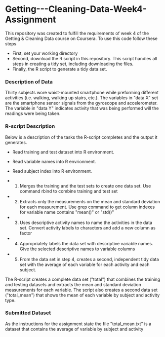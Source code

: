 # Getting---Cleaning-Data-Week4-Assignment

This repository was created to fulfill the requirements of week 4 of the Getting & Cleaning Data course on Coursera. To use this code follow these steps
* First, set your working directory
* Second, download the R script in this repository.  This script handles all steps in creating a tidy set, including downloading the files.
* Finally, the R script to generate a tidy data set.

### Description of Data
Thirty subjects wore waist-mounted smartphone while preforming different activities (i.e. walking, walking up stairs, etc.).  The variables in "data X" set are the smartphone sensor signals from the gyroscope and accelerometer. The variable in  "data Y" indicates activity that was being performed will the readings were being taken.

### R-script Description

Below is a description of the tasks the R-script completes and the output it generates.

* Read training and test dataset into R environment.
* Read variable names into R envrionment.
* Read subject index into R environment.

* 1. Merges the training and the test sets to create one data set. Use command rbind to combine training and test set
* 2. Extracts only the measurements on the mean and standard deviation for each measurement. Use grep command to get column indexes for variable name contains "mean()" or "std()"
* 3. Uses descriptive activity names to name the activities in the data set. Convert activity labels to characters and add a new column as factor
* 4. Appropriately labels the data set with descriptive variable names. Give the selected descriptive names to variable columns
* 5. From the data set in step 4, creates a second, independent tidy data set with the average of each variable for each activity and each subject.

The R-script creates a complete data set ("total") that combines the training and testing datasets and extracts the mean and standard deviation measurements for each variable. The script also creates a second data set ("total_mean") that shows the mean of each variable by subject and activity type.

### Submitted Dataset
As the instructions for the assignment state the file "total_mean.txt" is a dataset that contains the average of variable by subject and activity

